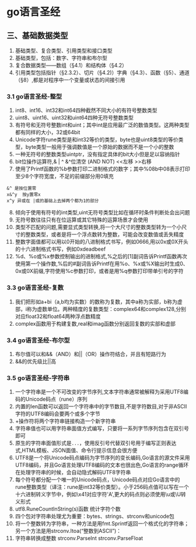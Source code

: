 # go语言圣经
## 三、基础数据类型

1. 基础类型、复合类型、引用类型和接口类型
2. 基础类型，包括：数字、字符串和布尔型
3. 复合数据类型——数组（§4.1）和结构体（§4.2）
4. 引用类型包括指针（§2.3.2）、切片（§4.2)）字典（§4.3）、函数（§5）、通道（§8）,都是对程序中一个变量或状态的间接引用

 

### 3.1 go语言圣经-整型

1. int8、int16、int32和int64四种截然不同大小的有符号整数类型
2. uint8、uint16、uint32和uint64四种无符号整数类型
3. 有符号和无符号整数int和uint；其中int是应用最广泛的数值类型。这两种类型都有同样的大小，32或64bit
4. Unicode字符rune类型是和int32等价的类型，byte也是uint8类型的等价类型，byte类型一般用于强调数值是一个原始的数据而不是一个小的整数
5. 一种无符号的整数类型uintptr，没有指定具体的bit大小但是足以容纳指针
6. bit位操作运算符,& | ^   &^位清空 (AND NOT) <<左移 >>右移
7. 使用了Printf函数的%b参数打印二进制格式的数字；其中%08b中08表示打印至少8个字符宽度，不足的前缀部分用0填充
```
&^ 是按位置零  
x&^y  按y置零x
x^y 异或在 |或的基础上去掉两个都为1的部分
```

8. 倾向于使用有符号的int类型,uint无符号类型比如在循环时条件判断处会出问题
9. 无符号数往往只有在位运算或其它特殊的运算场景才会使用
10. 类型不匹配的问题,需要显式类型转换,将一个大尺寸的整数类型转为一个小尺寸的整数类型，或者是将一个浮点数转为整数，可能会改变数值或丢失精度
11. 整数字面值都可以用以0开始的八进制格式书写，例如0666,用以0x或0X开头的十六进制格式书写，例如0xdeadbeef
12. %d、%o或%x参数控制输出的进制格式,%之后的[1]副词告诉Printf函数再次使用第一个操作数,%后的#副词告诉Printf在用%o、%x或%X输出时生成0、0x或0X前缀,字符使用%c参数打印，或者是用%q参数打印带单引号的字符

### 3.3 go语言圣经-复数

1. 我们把形如a+bi（a,b均为实数）的数称为复数，其中a称为实部，b称为虚部，i称为虚数单位。两种精度的复数类型：complex64和complex128,分别对应float32和float64两种浮点数精度
2. complex函数用于构建复数,real和imag函数分别返回复数的实部和虚部

 

### 3.4 go语言圣经-布尔型

1. 布尔值可以和&&（AND）和||（OR）操作符结合，并且有短路行为
2. &&的优先级比||高

 

### 3.5 go语言圣经-字符串

1. 一个字符串是一个不可改变的字节序列,文本字符串通常被解释为采用UTF8编码的Unicode码点（rune）序列
2. 内置的len函数可以返回一个字符串中的字节数目,不是字符数目,对于非ASCII字符的UTF8编码会要两个或多个字节
3. +操作符将两个字符串链接构造一个新字符串
4. 字符串值也可以用字符串面值方式编写，只要将一系列字节序列包含在双引号即可
5. 原生的字符串面值形式是`...`，使用反引号代替双引号用于编写正则表达式,HTML模板、JSON面值、命令行提示信息会很方便
6. UTF8是一个将Unicode码点编码为字节序列的变长编码,Go语言的源文件采用UTF8编码，并且Go语言处理UTF8编码的文本也很出色,Go语言的range循环在处理字符串的时候，会自动隐式解码UTF8字符串
7. 每个符号都分配一个唯一的Unicode码点，Unicode码点对应Go语言中的rune整数类型（译注：rune是int32等价类型）。小于256码点值可以写在一个十六进制转义字节中，例如\x41对应字符'A',更大的码点则必须使用\u或\U转义形式
8. utf8.RuneCountInString(s)函数 统计字符个数
9. 四个包对字符串处理尤为重要：bytes、strings、strconv和unicode包
10. 将一个整数转为字符串，一种方法是用fmt.Sprintf返回一个格式化的字符串；另一个方法是用strconv.Itoa(“整数到ASCII”)：
11. 字符串转换成整数 strconv.ParseInt  strconv.ParseFloat

